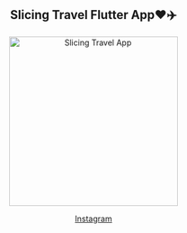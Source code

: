 <center>

## Slicing Travel Flutter App❤️✈️

<img src="https://i.postimg.cc/bNcRx5vQ/Jepretan-Layar-2023-06-08-pukul-15-42-01.png" alt="Slicing Travel App" width="300">

[Instagram](https://www.instagram.com/p/CtMMa-shyl4/)

</center>
